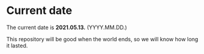 # Current date

The current date is **2021.05.13.** (YYYY.MM.DD.)

This repository will be good when the world ends, so we will know how long it lasted.